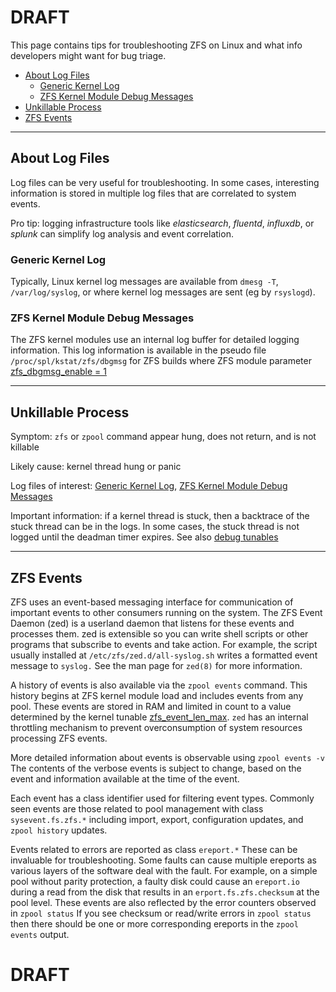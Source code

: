 # DRAFT
This page contains tips for troubleshooting ZFS on Linux and what info developers might want for bug triage.

- [About Log Files](#about-log-files)
    - [Generic Kernel Log](#generic-kernel-log)
    - [ZFS Kernel Module Debug Messages](#zfs-kernel-module-debug-messages)
- [Unkillable Process](#unkillable-process)
- [ZFS Events](#zfs-events)

***
## About Log Files
Log files can be very useful for troubleshooting. In some cases, interesting information is stored in multiple log files that are correlated to system events.

Pro tip: logging infrastructure tools like _elasticsearch_, _fluentd_, _influxdb_, or _splunk_ can simplify log analysis and event correlation.

### Generic Kernel Log
Typically, Linux kernel log messages are available from `dmesg -T`, `/var/log/syslog`, or where kernel log messages are sent (eg by `rsyslogd`).

### ZFS Kernel Module Debug Messages 
The ZFS kernel modules use an internal log buffer for detailed logging information.
This log information is available in the pseudo file `/proc/spl/kstat/zfs/dbgmsg` for ZFS builds where ZFS module parameter [zfs_dbgmsg_enable = 1](https://github.com/zfsonlinux/zfs/wiki/ZFS-on-Linux-Module-Parameters#zfs_dbgmsg_enable)

***
## Unkillable Process
Symptom: `zfs` or `zpool` command appear hung, does not return, and is not killable

Likely cause: kernel thread hung or panic

Log files of interest: [Generic Kernel Log](#generic-kernel-log), [ZFS Kernel Module Debug Messages](#zfs-kernel-module-debug-messages)

Important information: if a kernel thread is stuck, then a backtrace of the stuck thread can be in the logs.
In some cases, the stuck thread is not logged until the deadman timer expires. See also [debug tunables](https://github.com/zfsonlinux/zfs/wiki/ZFS-on-Linux-Module-Parameters#debug)

***
## ZFS Events
ZFS uses an event-based messaging interface for communication of important events to
other consumers running on the system. The ZFS Event Daemon (zed) is a userland daemon that
listens for these events and processes them. zed is extensible so you can write shell scripts
or other programs that subscribe to events and take action. For example, the script usually
installed at `/etc/zfs/zed.d/all-syslog.sh` writes a formatted event message to `syslog.`
See the man page for `zed(8)` for more information.

A history of events is also available via the `zpool events` command. This history begins at
ZFS kernel module load and includes events from any pool. These events are stored in RAM and
limited in count to a value determined by the kernel tunable [zfs_event_len_max](https://github.com/zfsonlinux/zfs/wiki/ZFS-on-Linux-Module-Parameters#zfs_zevent_len_max).
`zed` has an internal throttling mechanism to prevent overconsumption of system resources
processing ZFS events.

More detailed information about events is observable using `zpool events -v`
The contents of the verbose events is subject to change, based on the event and information
available at the time of the event.

Each event has a class identifier used for filtering event types. Commonly seen events are
those related to pool management with class `sysevent.fs.zfs.*` including import, export,
configuration updates, and `zpool history` updates.

Events related to errors are reported as class `ereport.*` These can be invaluable for 
troubleshooting. Some faults can cause multiple ereports as various layers of the software
deal with the fault. For example, on a simple pool without parity protection, a faulty 
disk could cause an `ereport.io` during a read from the disk that results in an 
`erport.fs.zfs.checksum` at the pool level. These events are also reflected by the error
counters observed in `zpool status` 
If you see checksum or read/write errors in `zpool status` then there should be one or more
corresponding ereports in the `zpool events` output.

# DRAFT
